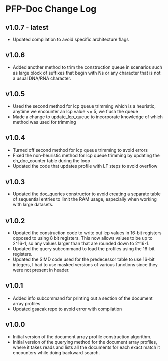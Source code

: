 # PFP-Doc Change Log

## v1.0.7 - latest
- Updated compilation to avoid specific architecture flags

## v1.0.6
- Added another method to trim the construction queue in scenarios such as large block of suffixes that 
  begin with Ns or any character that is not a usual DNA/RNA character.

## v1.0.5
- Used the second method for lcp queue trimming which is a heuristic, anytime we encounter an lcp value <= 5, we flush the queue
- Made a change to update_lcp_queue to incorporate knowledge of which method was used for trimming

## v1.0.4 
- Turned off second method for lcp queue trimming to avoid errors
- Fixed the non-heuristic method for lcp queue trimming by updating the ch_doc_counter table 
  during the loop
- Updated the code that updates profile with LF steps to avoid overflow

## v1.0.3
- Updated the doc_queries constructor to avoid creating a separate table of sequential entries
  to limit the RAM usage, especially when working with large datasets.

## v1.0.2
- Updated the construction code to write out lcp values in 16-bit registers opposed to using 8 bit registers. This
  now allows values to be up to 2^16-1, so any values larger than that are rounded down to 2^16-1. 
- Updated the query subcommand to load the profiles using the 16-bit registers.
- Updated the SIMD code used for the predecessor table to use 16-bit integers, I had to use
  masked versions of various functions since they were not present in header.

## v1.0.1
- Added info subcommand for printing out a section of the document array profiles
- Updated gsacak repo to avoid error with compilation

## v1.0.0
- Initial version of the document array profile construction algorithm.
- Initial version of the querying method for the document array profiles, where it takes reads and lists all the documents for each exact match it encounters while doing backward search.